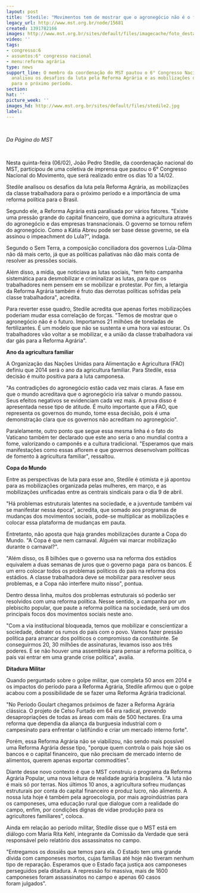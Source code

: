 ```yaml
---
layout: post
title: 'Stedile: "Movimentos tem de mostrar que o agronegócio não é o futuro"'
legacy_url: http://www.mst.org.br/node/15681
created: 1391782166
images: http://www.mst.org.br/sites/default/files/imagecache/foto_destaque/stedile2.jpg
video: ''
tags:
- congresso:6
- assuntos:6° congresso nacional
- menu:reforma agrária
type: news
support_line: O membro da coordenação do MST pautou o 6° Congresso Nacional do Movimento,
  analisou os desafios da luta pela Reforma Agrária e as mobilizações da classe trabalhadora
  para o próximo período.
section: 
hat: ''
picture_week: ''
images_hd: http://www.mst.org.br/sites/default/files/stedile2.jpg
label: 
---
```

<p><em><br></em></p><p><em>Da Página do MST</em></p><p>&nbsp;</p><p>Nesta quinta-feira (06/02), João Pedro Stedile, da coordenação nacional do MST, participou de uma coletiva de imprensa que pautou o 6° Congresso Nacional do Movimento, que será realizado entre os dias 10 a 14/02.</p><p class="MsoNormal">Stedile analisou os desafios da luta pela Reforma Agrária, as mobilizações da classe trabalhadora para o próximo período e a importância de uma reforma política para o Brasil.</p><p class="MsoNormal">Segundo ele, a Reforma Agrária está paralisada por vários fatores. "Existe uma pressão grande do capital financeiro, que domina a agricultura através do agronegócio e das empresas transnacionais. O governo se tornou refém do agronegócio. Como a Kátia Abreu pode ser base desse governo, se ela assinou o impeachment do Lula?", indaga.</p><p class="MsoNormal">Segundo o Sem Terra, a composição conciliadora dos governos Lula-Dilma não dá mais certo, já que as políticas paliativas não dão mais conta de resolver as pressões sociais.</p><p class="MsoNormal">Além disso, a mídia, que noticiava as lutas sociais, "tem feito campanha sistemática para desmobilizar e criminalizar as lutas, para que os trabalhadores nem pensem em se mobilizar e protestar. Por fim, a letargia da Reforma Agrária também é fruto das derrotas políticas sofridas pela classe trabalhadora", acredita.</p><p class="MsoNormal">Para reverter esse quadro, Stedile acredita que apenas fortes mobilizações poderiam mudar essa correlação de forças. "Temos de mostrar que o agronegócio não é o futuro. Importamos 21 milhões de toneladas de fertilizantes. É um modelo que não se sustenta e uma hora vai estourar. Os trabalhadores vão voltar a se mobilizar, e a união da classe trabalhadora vai dar gás para a Reforma Agrária".</p><p class="MsoNormal"><b>Ano da agricultura familiar<o:p></o:p></b></p><p class="MsoNormal">A Organização das Nações Unidas para Alimentação e Agricultura (FAO) definiu que 2014 será o ano da agricultura familiar. Para Stedile, essa decisão é muito positiva para a luta camponesa.</p><p class="MsoNormal">"As contradições do agronegócio estão cada vez mais claras. A fase em que o mundo acreditava que o agronegócio iria salvar o mundo passou. Seus efeitos negativos se evidenciam cada vez mais. A prova disso é apresentada nesse tipo de atitude. É muito importante que a FAO, que representa os governos do mundo, tome essa decisão, pois é uma demonstração clara que os governos não acreditam no agronegócio".</p><p class="MsoNormal">Paralelamente, outro ponto que segue essa mesma linha é o fato do Vaticano também ter declarado que este ano seria o ano mundial contra a fome, valorizando o camponês e a cultura tradicional. "Esperamos que mais manifestações como essas aflorem e que governos desenvolvam políticas de fomento à agricultura familiar", ressaltou.</p><p class="MsoNormal"><b>Copa do Mundo<o:p></o:p></b></p><p class="MsoNormal">Entre as perspectivas de luta para esse ano, Stedile é otimista e já apontou para as mobilizações organizada pelas mulheres, em março, e as mobilizações unificadas entre as centrais sindicais para o dia 9 de abril.</p><p class="MsoNormal">"Há problemas estruturais latentes na sociedade, e a juventude também vai se manifestar nessa época", acredita, que somado aos programas de mudanças dos movimentos sociais, pode-se multiplicar as mobilizações e colocar essa plataforma de mudanças em pauta.</p><p class="MsoNormal">Entretanto, não aposta que haja grandes mobilizações durante a Copa do Mundo. "A Copa é que nem carnaval. Alguém vai marcar mobilização durante o carnaval?".</p><p class="MsoNormal">"Além disso, os 8 bilhões que o governo usa na reforma dos estádios equivalem a duas semanas de juros que o governo paga&nbsp; para os bancos. É um erro colocar todos os problemas políticos do país na reforma dos estádios. A classe trabalhadora deve se mobilizar para resolver seus problemas, e a Copa não interfere muito nisso", pontua.</p><p class="MsoNormal">Dentro dessa linha, muitos dos problemas estruturais só poderão ser resolvidos com uma reforma política. Nesse sentido, a campanha por um plebiscito popular, que paute a reforma política na sociedade, será um dos principais focos dos movimentos sociais neste ano.</p><p class="MsoNormal">"Com a via institucional bloqueada, temos que mobilizar e conscientizar a sociedade, debater os rumos do país com o povo. Vamos fazer pressão política para arrancar dos políticos o compromisso da constituinte. Se conseguirmos 20, 30 milhões de assinaturas, levamos isso aos três poderes. E se não houver uma assembleia para pensar a reforma política, o país vai entrar em uma grande crise política", avalia.</p><p class="MsoNormal"><b>Ditadura Militar<o:p></o:p></b></p><p class="MsoNormal">Quando perguntado sobre o golpe militar, que completa 50 anos em 2014 e os impactos do período para a Reforma Agrária, Stedile afirmou que o golpe acabou com a possibilidade de se fazer uma Reforma Agrária tradicional.</p><p class="MsoNormal">"No Período Goulart chegamos próximos de fazer a Reforma Agrária clássica. O projeto de Celso Furtado em 64 era radical, prevendo desapropriações de todas as áreas com mais de 500 hectares. Era uma reforma que dependia da aliança da burguesia industrial com o campesinato para enfrentar o latifúndio e criar um mercado interno forte".</p><p class="MsoNormal">Porém, essa Reforma Agrária não se viabilizou, não sendo mais possível uma Reforma Agrária desse tipo, "porque quem controla o país hoje são os bancos e o capital financeiro, que não precisam de mercado interno de alimentos, querem apenas exportar commodities".</p><p class="MsoNormal">Diante desse novo contexto é que o MST construiu o programa da Reforma Agrária Popular, uma nova leitura de realidade agrária brasileira. "A luta não é mais só por terras. Nos últimos 10 anos, a agricultura sofreu mudanças estruturais por conta do capital financeiro e produz lucro, não alimento. A nossa luta hoje é também pela agroecologia, por mais agroindústrias para os camponeses, uma educação rural que dialogue com a realidade do campo, enfim, por condições dignas de vidae produção para os agricultores familiares", coloca.</p><p class="MsoNormal">Ainda em relação ao período militar, Stedile disse que o MST está em diálogo com Maria Rita Kehl, integrante da Comissão da Verdade que será responsável pelo relatório dos assassinatos no campo.</p><p class="MsoNormal">"Entregamos os dossiês que temos para ela. O Estado tem uma grande dívida com camponeses mortos, cujas famílias até hoje não tiveram nenhum tipo de reparação. Esperamos que o Estado faça justiça aos camponeses perseguidos pela ditadura. A repressão foi massiva, mais de 1600 camponeses foram assassinatos no campo e apenas 60 casos foram&nbsp;julgados".</p>
